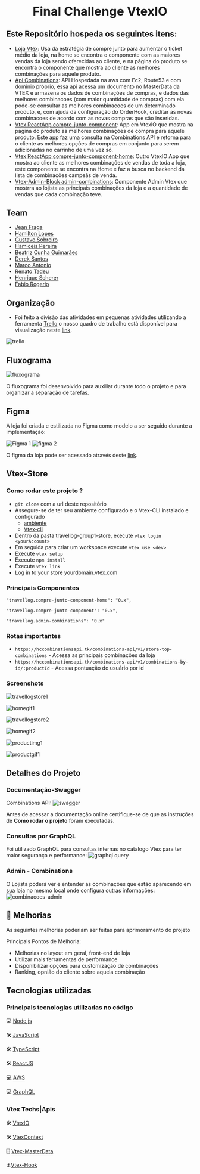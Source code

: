 
### **<h1 align="center">Final Challenge VtexIO</h1>**

## Este Repositório hospeda os seguintes itens:

  * [Loja Vtex](https://github.com/HamiltonLopes/travellog-finalchallenge-theme): Usa da estratégia de compre junto para aumentar o ticket
    médio da loja, na home se encontra o componente com as maiores vendas da loja sendo oferecidas ao cliente, e na página do produto
    se encontra o componente que mostra ao cliente as melhores combinações para aquele produto.
  * [Api Combinations](https://github.com/HamiltonLopes/combinationsAPI): API Hospedada na aws com Ec2, Route53 e com dominio
    próprio, essa api acessa um documento no MasterData da VTEX e armazena os dados de combinações de compras, e dados das melhores
    combinacoes (com maior quantidade de compras) com ela pode-se consultar as melhores combinacoes de um determinado produto, e, com 
    ajuda da configuração do OrderHook, creditar as novas combinacoes de acordo com as novas compras que são inseridas.
  * [Vtex ReactApp compre-junto-component](https://github.com/HamiltonLopes/compreJuntoComponentVtexIO): App em VtexIO que mostra na página
    do produto as melhores combinações de compra para aquele produto. Este app faz uma consulta na Combinations API e retorna para o cliente
    as melhores opções de compras em conjunto para serem adicionadas no carrinho de uma vez só.
  * [Vtex ReactApp compre-junto-component-home](https://github.com/HamiltonLopes/compreJuntoComponentHome): Outro VtexIO App que mostra ao cliente
    as melhores combinações de vendas de toda a loja, este componente se encontra na Home e faz a busca no backend da lista de combinações campeãs 
    de venda.
  * [Vtex-Admin-Block admin-combinations](https://github.com/Eu-Henrique/Componente_Admin_HC3_Travellog): Componente Admin Vtex que mostrra ao lojista
    as principais combinações da loja e a quantidade de vendas que cada combinação teve.

## Team 

  * [Jean Fraga](https://www.linkedin.com/in/jean-fraga/)
  * [Hamilton Lopes](https://www.linkedin.com/in/hamilton-lopes/)
  * [Gustavo Sobreiro](https://www.linkedin.com/in/gustavo-sobreiro-de-assis/)
  * [Hamiceis Pereira](https://www.linkedin.com/in/hamiceis-pereira/)
  * [Beatriz Cunha Guimarães](https://www.linkedin.com/in/mbeatrizcg/)
  * [Derek Santos](https://www.linkedin.com/in/derekcsantos/)
  * [Marco Antonio](https://www.linkedin.com/in/marco-antonio-pereira-esteves-005185113/)
  * [Renato Tadeu](https://www.linkedin.com/in/renato-tadeu)
  * [Henrique Scherer](https://www.linkedin.com/in/henrique-scherer/)
  * [Fabio Rogerio](https://www.linkedin.com/in/fabio-rogerio-234b65223/)

## Organização
  * Foi feito a divisão das atividades em pequenas atividades utilizando a ferramenta [Trello](https://trello.com/)
  o nosso quadro de trabalho está disponível para visualização neste [link](https://trello.com/b/L6qMTBtS/vtex-challenge-travellog-final).
  
  ![trello](https://user-images.githubusercontent.com/9729963/183319914-d0601b1b-bdf9-4460-8b41-147ff1490460.jpg)
  
## Fluxograma
  ![fluxograma](https://user-images.githubusercontent.com/9729963/183322419-27f0d1a4-3183-434e-ad98-ec8ed8587b9d.jpg)
  
  O fluxograma foi desenvolvido para auxiliar durante todo o projeto e para organizar a separação de tarefas.

## Figma
  A loja foi criada e estilizada no Figma como modelo a ser seguido durante a implementação: 
  
  ![Figma 1](https://user-images.githubusercontent.com/9729963/183324147-21b37570-4882-42cc-8d9c-308b8e2f1b47.jpg)
  ![figma 2](https://user-images.githubusercontent.com/9729963/183324154-13ecf51c-1fd6-4f91-b9e8-ad732d5d5061.jpg)
  
  O figma da loja pode ser acessado através deste [link](https://www.figma.com/file/yKrmY8Eh190jfYZmeWX2z0/HC---TravellogFinalChallengeStore?node-id=0%3A1).
  
## Vtex-Store

### Como rodar este projeto ?

* `git clone` com a url deste repositório 
* Assegure-se de ter seu ambiente configurado e o  Vtex-CLI instalado e configurado
  * [ambiente](https://developers.vtex.com/vtex-developer-docs/docs/vtex-io-documentation-1-basicsetup)  
  * [Vtex-cli](https://developers.vtex.com/vtex-developer-docs/docs/vtex-io-documentation-vtex-io-cli-installation-and-command-reference) 
* Dentro da pasta travellog-group1-store, execute   `vtex login  <yourAccount>`    
* Em seguida para criar um workspace execute `vtex use <dev>`
* Execute `vtex setup`
* Execute `npm install`
* Execute `vtex link`
* Log in to your store yourdomain.vtex.com

###  Principais Componentes
  ```"travellog.compre-junto-component-home": "0.x",```
  
  ```"travellog.compre-junto-component": "0.x",```
  
  ```"travellog.admin-combinations": "0.x"```
  
### Rotas importantes
  * `https://hccombinationsapi.tk/combinations-api/v1/store-top-combinations` - Acessa as principais combinações da loja
  * `https://hccombinationsapi.tk/combinations-api/v1/combinations-by-id/:productId` - Acessa pontuação do usuário por id


### Screenshots 
  ![travellogstore1](https://user-images.githubusercontent.com/9729963/183325168-c4587aac-0470-494e-b1d6-d1f4a4bee8af.jpg)
    
  ![homegif1](https://user-images.githubusercontent.com/9729963/183325203-44e9e801-2102-4284-b005-3a36ae5f1e9a.gif)

  ![travellogstore2](https://user-images.githubusercontent.com/9729963/183325217-3662f6bd-228b-4259-8dcc-7acdcc70d505.jpg)  

  ![homegif2](https://user-images.githubusercontent.com/9729963/183325248-976364c7-635e-4a65-9ddb-451a1cbfd24a.gif)

  ![productimg1](https://user-images.githubusercontent.com/9729963/183325373-4e13ac98-5352-4ba5-b596-c77311f29ea7.jpg)

  ![productgif1](https://user-images.githubusercontent.com/9729963/183325273-aed50732-ae9c-4104-94ca-419dd733a80f.gif)

## Detalhes do Projeto
### Documentação-Swagger
  Combinations API:
  ![swagger](https://user-images.githubusercontent.com/9729963/183323556-31e849c9-51ec-4c72-8724-5315ded95baf.jpg)

  Antes de acessar a documentação online certifique-se de que as instruções de **Como rodar o projeto** foram executadas.

### Consultas por GraphQL
  Foi utilizado GraphQL para consultas internas no catalogo Vtex para ter maior segurança e performance:
  ![graphql query](https://user-images.githubusercontent.com/9729963/183323332-fccc91dc-da20-4647-87e8-2bb983dbb349.jpg)

### Admin  - Combinations  
  O Lojista poderá ver e entender as combinações que estão aparecendo em sua loja no mesmo local onde configura outras informações:
  ![combinacoes-admin](https://user-images.githubusercontent.com/9729963/183322887-313a1240-5765-4dbf-80b5-789ed346016f.jpg)
    

## 🚀 Melhorias
As seguintes melhorias poderiam ser feitas para aprimoramento do projeto

Principais Pontos de Melhoria:
 - Melhorias no layout em geral, front-end de loja
 - Utilizar mais ferramentas de performance
 - Disponibilizar opções para customização de combinações
 - Ranking, opnião do cliente sobre aquela combinação

## Tecnologias utilizadas

### Principais tecnologias utilizadas no código

💻 [Node.js](https://nodejs.org/)

🛠 [JavaScript](https://www.javascript.com/)

🛠 [TypeScript](https://www.typescriptlang.org/)

🛠 [ReactJS](https://pt-br.reactjs.org/)

💻 [AWS](https://aws.amazon.com/pt/)

💻 [GraphQL](https://graphql.org/)

### Vtex Techs|Apis

🛠 [VtexIO](https://vtex.com/pt-br/blog/vtex-book/vtexbook-vtex-io/)

🛠 [VtexContext](https://developers.vtex.com/vtex-developer-docs/reference-edit/catalog-api-get-product-context)

🗄️ [Vtex-MasterData](https://developers.vtex.com/vtex-rest-api/reference/master-data-api-v2-overview)

⚓[Vtex-Hook](https://developers.vtex.com/vtex-rest-api/docs/orders-feed)
